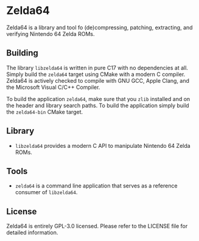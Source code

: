 Zelda64
=======

Zelda64 is a library and tool fo (de)compressing, patching, extracting, and verifying Nintendo 64 Zelda ROMs.

Building
--------

The library `libzelda64` is written in pure C17 with no dependencies at all. Simply build the `zelda64` target using
CMake with a modern C compiler. Zelda64 is actively checked to compile with GNU GCC, Apple Clang, and the Microsoft
Visual C/C++ Compiler.

To build the application `zelda64`, make sure that you `zlib` installed and on the header and library search paths. To
build the application simply build the `zelda64-bin` CMake target.

Library
-------

* `libzelda64` provides a modern C API to manipulate Nintendo 64 Zelda ROMs.

Tools
-----

* `zelda64` is a command line application that serves as a reference consumer of `libzelda64`.

License
--------

Zelda64 is entirely GPL-3.0 licensed. Please refer to the LICENSE file for detailed information.
